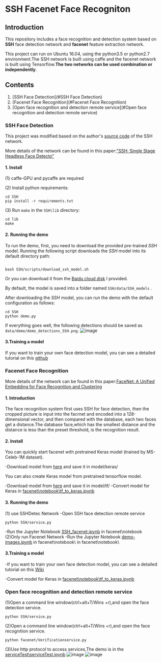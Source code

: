 # SSH Facenet Face Recogniton

## Introduction
This repository includes a face recognition and detection system based on **SSH** face detection network and **facenet** feature extraction network.

This project can run on  Ubuntu 16.04, using the python3.5 or python2.7 environment.The SSH network is built using caffe and the facenet network is built using Tensorflow.**The two networks can be used combination or independently**.

## Contents

1. [SSH Face Detection](#SSH Face Detection)
2. [Facenet Face Recognition](#Facenet Face Recognition)
3. [Open face recognition and detection remote service](#Open face recognition and detection remote service)


<a name="SSH Face Detection"> </a>
### SSH Face Detection
This project was modified based on the author's [source code](https://github.com/mahyarnajibi/SSH) of the SSH network.

More details of the network can be found in this paper:["SSH: Single Stage Headless Face Detecto"](https://arxiv.org/abs/1708.03979)
#### 1. Install
(1) caffe-GPU and pycaffe are required

(2) Install python requirements:
```
cd SSH
pip install -r requirements.txt
```
(3)  Run ```make``` in the ```SSH\lib``` directory:
```
cd lib
make
```
#### 2. Running the demo
To run the demo, first, you need to download the provided pre-trained *SSH* model. Running the following script downloads the *SSH* model into its default directory path:
```

bash SSH/scripts/download_ssh_model.sh
```
Or you can download it from the [Baidu cloud disk](https://pan.baidu.com/s/1KDiuJ1GA3WqoAMg49aRsiw) I provided.

By default, the model is saved into a folder named ```SSH/data/SSH_models``` .

After downloading the *SSH* model, you can run the demo with the default configuration as follows:
```
cd SSH
python demo.py
```
If everything goes well, the following detections should be saved as ```data/demo/demo_detections_SSH.png```.
![image](https://github.com/A-bone1/SSH-Facenet-FaceRecognition/blob/master/SSH/data/demo/demo_detections_SSH.png)
#### 3.Training a model
If you want to train your own face detection model, you can see a detailed tutorial on this [github](https://github.com/mahyarnajibi/SSH)
<a name="Facenet Face Recognition"></a>

### Facenet Face Recognition
More details of the network can be found in this paper:[FaceNet: A Unified Embedding for Face Recognition and Clustering](https://arxiv.org/abs/1503.03832)
#### 1. Introduction
The face recognition system first uses SSH for face detection, then the cropped picture is input into the facrnet and encoded into a 128-dimensional vector, and then compared with the database, each two faces get a distance.The database face,which has the smallest distance and the distance is less than the preset threshold, is the recognition result.

#### 2. Install
You can quickly start facenet with pretrained Keras model (trained by MS-Celeb-1M dataset).

-Download model from [here](https://pan.baidu.com/s/1KDiuJ1GA3WqoAMg49aRsiw) and save it in model/keras/

You can also create Keras model from pretrained tensorflow model.

-Download model from [here](https://pan.baidu.com/s/1KDiuJ1GA3WqoAMg49aRsiw) and save it in model/tf/
-Convert model for Keras in [facenet\notebook\tf_to_keras.ipynb](https://github.com/A-bone1/SSH-Facenet-FaceRecognition/blob/master/facenet/notebook/tf_to_keras.ipynb)

#### 3. Running the demo
(1) use SSHDetec Network
-Open SSH face detection remote service
```
python SSH/service.py
```
-Run the Jupyter Notebook [SSH_facenet.ipynb](https://github.com/A-bone1/SSH-Facenet-FaceRecognition/blob/master/facenet/notebook/SSH_facenet.ipynb) in facenet\notebook\
(2)Only run Facenet Network
-Run the Jupyter Notebook [demo-images.ipynb](https://github.com/A-bone1/SSH-Facenet-FaceRecognition/blob/master/facenet/notebook/demo-images%20.ipynb) in facenet\notebook\ in facenet\notebook\

#### 3.Training a model
-If you want to train your own face detection model, you can see a detailed tutorial on this [Wiki](https://github.com/davidsandberg/facenet/wiki/Classifier-training-of-inception-resnet-v1)

-Convert model for Keras in [facenet\notebook\tf_to_keras.ipynb](https://github.com/A-bone1/SSH-Facenet-FaceRecognition/blob/master/facenet/notebook/tf_to_keras.ipynb)

<a name="Open face recognition and detection remote service"> </a>

### Open face recognition and detection remote service

(1)Open a command line window(ctrl+alt+T/Wins +r),and open the face detection service.
```
python SSH/service.py
```
(2)Open a command line window(ctrl+alt+T/Wins +r),and open the face recognition service.
```
python facenet/Verificationservice.py
```
(3)Use http protocol to access services.The demo is in the [serviceTest\serviceTest.ipynb](https://github.com/A-bone1/SSH-Facenet-FaceRecognition/blob/master/serviceTest/serviceTest.ipynb)
![image](https://github.com/A-bone1/SSH-Facenet-FaceRecognition/blob/master/serviceTest/demoImg/detectService.jpg)
![image](https://github.com/A-bone1/SSH-Facenet-FaceRecognition/blob/master/serviceTest/demoImg/recogService.jpg)
